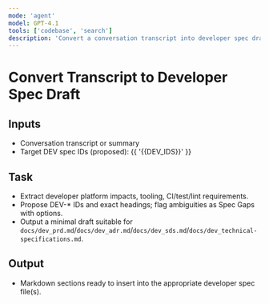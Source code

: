 ```yaml
---
mode: 'agent'
model: GPT-4.1
tools: ['codebase', 'search']
description: 'Convert a conversation transcript into developer spec drafts with DEV-* IDs.'
---
```


# Convert Transcript to Developer Spec Draft

## Inputs
- Conversation transcript or summary
- Target DEV spec IDs (proposed): {{ '{{DEV_IDS}}' }}

## Task
- Extract developer platform impacts, tooling, CI/test/lint requirements.
- Propose DEV-* IDs and exact headings; flag ambiguities as Spec Gaps with options.
- Output a minimal draft suitable for `docs/dev_prd.md`/`docs/dev_adr.md`/`docs/dev_sds.md`/`docs/dev_technical-specifications.md`.

## Output
- Markdown sections ready to insert into the appropriate developer spec file(s).
